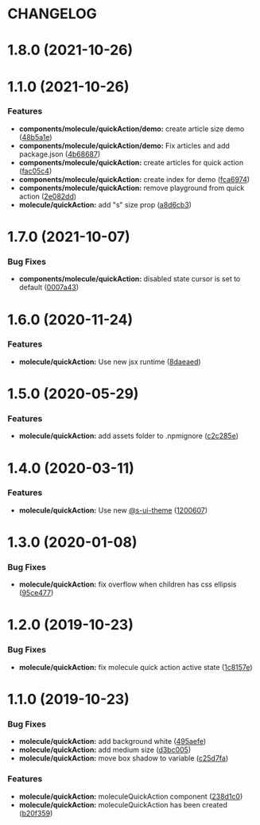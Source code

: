 # CHANGELOG

# 1.8.0 (2021-10-26)



# 1.1.0 (2021-10-26)


### Features

* **components/molecule/quickAction/demo:** create article size demo ([48b5a1e](https://github.com/SUI-Components/sui-components/commit/48b5a1e5afaa56195945467c54d13d652506a7df))
* **components/molecule/quickAction/demo:** Fix articles and add package.json ([4b68687](https://github.com/SUI-Components/sui-components/commit/4b686874637d2438f9100641a6d765264d5dd2ac))
* **components/molecule/quickAction:** create articles for quick action ([fac05c4](https://github.com/SUI-Components/sui-components/commit/fac05c41043193a359ca3bcadc1de9cd37425ef2))
* **components/molecule/quickAction:** create index for demo ([fca6974](https://github.com/SUI-Components/sui-components/commit/fca697471391fa34480bca407da76d6c680091bf))
* **components/molecule/quickAction:** remove playground from quick action ([2e082dd](https://github.com/SUI-Components/sui-components/commit/2e082ddaa66b027561a51b0f070ed7e25bffc3ea))
* **molecule/quickAction:** add "s" size prop ([a8d6cb3](https://github.com/SUI-Components/sui-components/commit/a8d6cb3cf048356408c8377a0de0af86149aab24))



# 1.7.0 (2021-10-07)


### Bug Fixes

* **components/molecule/quickAction:** disabled state cursor is set to default ([0007a43](https://github.com/SUI-Components/sui-components/commit/0007a43b71c0ea8c1827008f2113d0ba74cc033c))



# 1.6.0 (2020-11-24)


### Features

* **molecule/quickAction:** Use new jsx runtime ([8daeaed](https://github.com/SUI-Components/sui-components/commit/8daeaed7fda242efcf05b069f50e1af35fcc4c19))



# 1.5.0 (2020-05-29)


### Features

* **molecule/quickAction:** add assets folder to .npmignore ([c2c285e](https://github.com/SUI-Components/sui-components/commit/c2c285e1d24032c798063100586231db030c9c39))



# 1.4.0 (2020-03-11)


### Features

* **molecule/quickAction:** Use new [@s-ui-theme](https://github.com/s-ui-theme) ([1200607](https://github.com/SUI-Components/sui-components/commit/12006072057e9f606df19474bbdb36cd14858c12))



# 1.3.0 (2020-01-08)


### Bug Fixes

* **molecule/quickAction:** fix overflow when children has css ellipsis ([95ce477](https://github.com/SUI-Components/sui-components/commit/95ce47716f1b30ca86eec2e2e82d12c0f67ee44e))



# 1.2.0 (2019-10-23)


### Bug Fixes

* **molecule/quickAction:** fix molecule quick action active state ([1c8157e](https://github.com/SUI-Components/sui-components/commit/1c8157e9a9500f6b10e29136347bf3b7835374bf))



# 1.1.0 (2019-10-23)


### Bug Fixes

* **molecule/quickAction:** add background white ([495aefe](https://github.com/SUI-Components/sui-components/commit/495aefe40c158889c45df9b9b5c2a9bebefe2ee1))
* **molecule/quickAction:** add medium size ([d3bc005](https://github.com/SUI-Components/sui-components/commit/d3bc005674c78fba9883bfa1a3278382f685b633))
* **molecule/quickAction:** move box shadow to variable ([c25d7fa](https://github.com/SUI-Components/sui-components/commit/c25d7faca2858fd0ec91720c53cb485321e926ec))


### Features

* **molecule/quickAction:** moleculeQuickAction component ([238d1c0](https://github.com/SUI-Components/sui-components/commit/238d1c0fd16c6bf841fe8d159de158c719d2462f))
* **molecule/quickAction:** moleculeQuickAction has been created ([b20f359](https://github.com/SUI-Components/sui-components/commit/b20f3593d9f66b7f9387054eeb94f725d38f967b))



